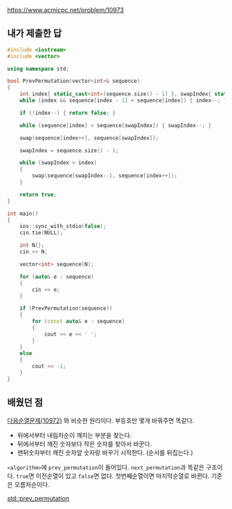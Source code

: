 https://www.acmicpc.net/problem/10973

내가 제출한 답
-------------
```cpp
#include <iostream>
#include <vector>

using namespace std;

bool PrevPermutation(vector<int>& sequence)
{
	int index{ static_cast<int>(sequence.size() - 1) }, swapIndex{ static_cast<int>(sequence.size() - 1) };
	while (index && sequence[index - 1] < sequence[index]) { index--; }

	if (!index--) { return false; }

	while (sequence[index] < sequence[swapIndex]) { swapIndex--; }

	swap(sequence[index++], sequence[swapIndex]);

	swapIndex = sequence.size() - 1;

	while (swapIndex > index)
	{
		swap(sequence[swapIndex--], sequence[index++]);
	}

	return true;
}

int main()
{
	ios::sync_with_stdio(false);
	cin.tie(NULL);

	int N{};
	cin >> N;

	vector<int> sequence(N);

	for (auto& e : sequence)
	{
		cin >> e;
	}

	if (PrevPermutation(sequence))
	{
		for (const auto& e : sequence)
		{
			cout << e << ' ';
		}
	}
	else
	{
		cout << -1;
	}
}
```

배웠던 점
--------------

[다음순열문제(10972)](https://github.com/yoru4890/coding_test/blob/main/baekjoon/algorithm_fundamentals_2/10972.md) 와 비슷한 원리이다. 부등호만 몇개 바꿔주면 똑같다.

- 뒤에서부터 내림차순이 깨지는 부분을 찾는다.
- 뒤에서부터 깨진 숫자보다 작은 숫자를 찾아서 바꾼다.
- 맨뒤숫자부터 깨진 숫자앞 숫자랑 바꾸기 시작한다. (순서를 뒤집는다.)

`<algorithm>`에 `prev_permutation`이 들어있다. `next_permutation`과 똑같은 구조이다. `true`면 이전순열이 있고 `false`면 없다. 첫번째순열이면 마지막순열로 바뀐다. 기준은 오름차순이다.

[std::prev_permutation](https://en.cppreference.com/w/cpp/algorithm/prev_permutation)
